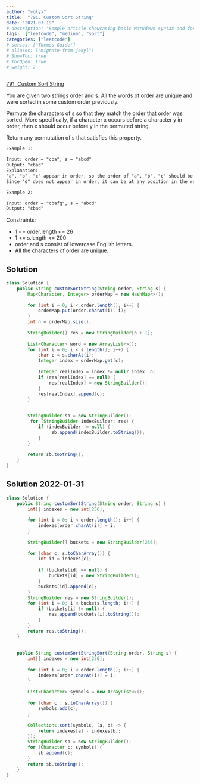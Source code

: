 ```yaml
---
author: "volyx"
title:  "791. Custom Sort String"
date: "2021-07-19"
# description: "Sample article showcasing basic Markdown syntax and formatting for HTML elements."
tags:  ["leetcode", "medium", "sort"]
categories: ["leetcode"]
# series: ["Themes Guide"]
# aliases: ["migrate-from-jekyl"]
# ShowToc: true
# TocOpen: true
# weight: 2
---
```


[791. Custom Sort String](https://leetcode.com/problems/custom-sort-string/)

You are given two strings order and s. All the words of order are unique and were sorted in some custom order previously.

Permute the characters of s so that they match the order that order was sorted. More specifically, if a character x occurs before a character y in order, then x should occur before y in the permuted string.

Return any permutation of s that satisfies this property.

```txt
Example 1:

Input: order = "cba", s = "abcd"
Output: "cbad"
Explanation: 
"a", "b", "c" appear in order, so the order of "a", "b", "c" should be "c", "b", and "a". 
Since "d" does not appear in order, it can be at any position in the returned string. "dcba", "cdba", "cbda" are also valid outputs.

Example 2:

Input: order = "cbafg", s = "abcd"
Output: "cbad"
```

Constraints:

- 1 <= order.length <= 26
- 1 <= s.length <= 200
- order and s consist of lowercase English letters.
- All the characters of order are unique.

## Solution

```java
class Solution {
    public String customSortString(String order, String s) {
        Map<Character, Integer> orderMap = new HashMap<>();
        
        for (int i = 0; i < order.length(); i++) {
            orderMap.put(order.charAt(i), i);
        }
        int n = orderMap.size();
                
        StringBuilder[] res = new StringBuilder[n + 1];
        
        List<Character> word = new ArrayList<>();
        for (int i = 0; i < s.length(); i++) {
            char c = s.charAt(i);
            Integer index = orderMap.get(c);
            
            Integer realIndex = index != null? index: n;
            if (res[realIndex] == null) {
                res[realIndex] = new StringBuilder();
            }
            res[realIndex].append(c);
        }

        
        StringBuilder sb = new StringBuilder();
         for (StringBuilder indexBuilder: res) {
            if (indexBuilder != null) {
                 sb.append(indexBuilder.toString());
            }
        }
        
        return sb.toString();
    }
}
```

## Solution 2022-01-31

```java
class Solution {
    public String customSortString(String order, String s) {
        int[] indexes = new int[256];
        
        for (int i = 0; i < order.length(); i++) {
            indexes[order.charAt(i)] = i;
        }
        
        StringBuilder[] buckets = new StringBuilder[256];
        
        for (char c: s.toCharArray()) {
            int id = indexes[c];
            
            if (buckets[id] == null) {
                buckets[id] = new StringBuilder();
            }
            buckets[id].append(c);
        }
        StringBuilder res = new StringBuilder();
        for (int i = 0; i < buckets.length; i++) {
            if (buckets[i] != null) {
                res.append(buckets[i].toString());
            }
        }
        return res.toString();
    }
         
         
    public String customSortStringSort(String order, String s) {
        int[] indexes = new int[256];
        
        for (int i = 0; i < order.length(); i++) {
            indexes[order.charAt(i)] = i;
        }
        
        List<Character> symbols = new ArrayList<>();
        
        for (char c : s.toCharArray()) {
            symbols.add(c);
        }
        
        Collections.sort(symbols, (a, b) -> {
            return indexes[a] - indexes[b];
        });
        StringBuilder sb = new StringBuilder();
        for (Character c: symbols) {
            sb.append(c);
        }
        return sb.toString();
    }   
}
```
